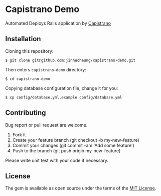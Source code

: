 # Capistrano Demo

Automated Deploys Rails application by [Capistrano](https://github.com/capistrano/capistrano)

## Installation

Cloning this repository:

```
$ git clone git@github.com:jinhucheung/capistrano-demo.git
```

Then enters `capistrano-demo` directory:

```
$ cd capistrano-demo
```

Copying database configuration file, change it for you:

```
$ cp config/database.yml.example config/database.yml
```

## Contributing

Bug report or pull request are welcome.

1. Fork it
2. Create your feature branch (git checkout -b my-new-feature)
3. Commit your changes (git commit -am 'Add some feature')
4. Push to the branch (git push origin my-new-feature)

Please write unit test with your code if necessary.

## License

The gem is available as open source under the terms of the [MIT License](MIT-LICENSE).